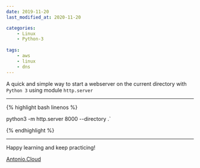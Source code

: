 ```yaml
---
date: 2019-11-20
last_modified_at: 2020-11-20

categories:
    - Linux
    - Python-3
    
tags:
    - aws
    - linux
    - dns
---
```


A quick and simple way to start a webserver on the current directory with `Python 3` using module `http.server`


---

{% highlight bash linenos %}

python3 -m http.server 8000 --directory .`


{% endhighlight %}

---


Happy learning and keep practicing!

[Antonio.Cloud](https://antonio.cloud)
